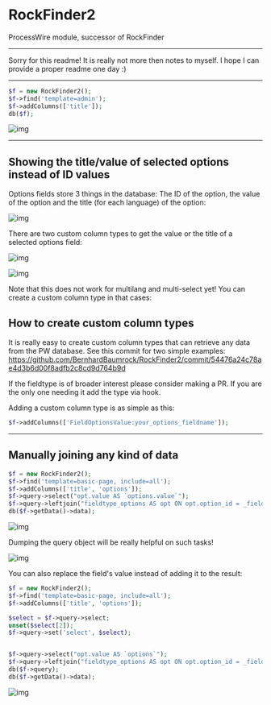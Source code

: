 # RockFinder2

ProcessWire module, successor of RockFinder



---

Sorry for this readme! It is really not more then notes to myself. I hope I can provide a proper readme one day :)

---


```php
$f = new RockFinder2();
$f->find('template=admin');
$f->addColumns(['title']);
db($f);
```
![img](https://i.imgur.com/0LaTBxO.png)

---

## Showing the title/value of selected options instead of ID values

Options fields store 3 things in the database: The ID of the option, the value of the option and the title (for each language) of the option:

![img](https://i.imgur.com/MFZAdtX.png)

There are two custom column types to get the value or the title of a selected options field:

![img](https://i.imgur.com/woxCx78.png)

![img](https://i.imgur.com/IYPFytq.png)

Note that this does not work for multilang and multi-select yet! You can create a custom column type in that cases:

## How to create custom column types

It is really easy to create custom column types that can retrieve any data from the PW database. See this commit for two simple examples: https://github.com/BernhardBaumrock/RockFinder2/commit/54476a24c78ae4d3b6d00f8adfb2c8cd9d764b9d

If the fieldtype is of broader interest please consider making a PR. If you are the only one needing it add the type via hook.

Adding a custom column type is as simple as this:

```php
$f->addColumns(['FieldOptionsValue:your_options_fieldname']);
```

---

## Manually joining any kind of data

```php
$f = new RockFinder2();
$f->find('template=basic-page, include=all');
$f->addColumns(['title', 'options']);
$f->query->select("opt.value AS `options.value`");
$f->query->leftjoin("fieldtype_options AS opt ON opt.option_id = _field_options.data");
db($f->getData()->data);
```
![img](https://i.imgur.com/Q3vmS2v.png)

Dumping the query object will be really helpful on such tasks!

![img](https://i.imgur.com/oF0mGyf.png)

You can also replace the field's value instead of adding it to the result:

```php
$f = new RockFinder2();
$f->find('template=basic-page, include=all');
$f->addColumns(['title', 'options']);

$select = $f->query->select;
unset($select[2]);
$f->query->set('select', $select);


$f->query->select("opt.value AS `options`");
$f->query->leftjoin("fieldtype_options AS opt ON opt.option_id = _field_options.data");
db($f->query);
db($f->getData()->data);
```

![img](https://i.imgur.com/5OxQkbm.png)
